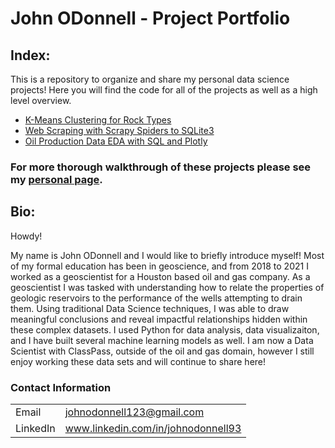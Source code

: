 # John ODonnell - Project Portfolio

## Index:

This is a repository to organize and share my personal data science projects! Here you will find the code for all of the projects as well as a high level overview. 

- [K-Means Clustering for Rock Types](https://github.com/johnodonnell123/Personal_Projects/tree/master/Cluster_Analysis_Rock_Typing)
- [Web Scraping with Scrapy Spiders to SQLite3](https://github.com/johnodonnell123/Personal_Projects/tree/master/Scraping_Oil_Production)
- [Oil Production Data EDA with SQL and Plotly](https://github.com/johnodonnell123/Personal_Projects/tree/master/Oil_Production_EDA)


### For more thorough walkthrough of these projects please see my [personal page](https://johnodonnell123.github.io).

## Bio:

Howdy! 

My name is John ODonnell and I would like to briefly introduce myself! Most of my formal education has been in geoscience, and from 2018 to 2021 I worked as a geoscientist for a Houston based oil and gas company. As a geoscientist I was tasked with understanding how to relate the properties of geologic reservoirs to the performance of the wells attempting to drain them. Using traditional Data Science techniques, I was able to draw meaningful conclusions and reveal impactful relationships hidden within these complex datasets. I used Python for data analysis, data visualizaiton, and I have built several machine learning models as well. I am now a Data Scientist with ClassPass, outside of the oil and gas domain, however I still enjoy working these data sets and will continue to share here!

### Contact Information

|||
| --- | --- |
|  Email | johnodonnell123@gmail.com |
| LinkedIn | www.linkedin.com/in/johnodonnell93 |
